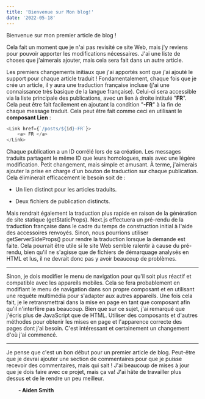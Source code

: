 ```yaml
---
title: 'Bienvenue sur Mon blog!'
date: '2022-05-18'
---
```


Bienvenue sur mon premier article de blog !

Cela fait un moment que je n'ai pas revisité ce site Web, mais j'y reviens pour pouvoir apporter les modifications nécessaires. J'ai une liste de choses que j'aimerais ajouter, mais cela sera fait dans un autre article.

Les premiers changements initiaux que j'ai apportés sont que j'ai ajouté le support pour chaque article traduit ! Fondamentalement, chaque fois que je crée un article, il y aura une traduction française incluse (j'ai une connaissance très basique de la langue française). Celui-ci sera accessible via la liste principale des publications, avec un lien à droite intitulé "**FR**". Cela peut être fait facilement en ajoutant la condition "**-FR**" à la fin de chaque message traduit. Cela peut être fait comme ceci en utilisant le **composant Lien** :

```javascript
<Link href={`/posts/${id}-FR`}> 
    <a> FR </a>
</Link>
```

Chaque publication a un ID corrélé lors de sa création. Les messages traduits partagent le même ID que leurs homologues, mais avec une légère modification. Petit changement, mais simple et amusant. À terme, j'aimerais ajouter la prise en charge d'un bouton de traduction sur chaque publication. Cela éliminerait efficacement le besoin soit de :

- Un lien distinct pour les articles traduits.

- Deux fichiers de publication distincts.

Mais rendrait également la traduction plus rapide en raison de la génération de site statique (getStaticProps). Next.js effectuera un pré-rendu de la traduction française dans le cadre du temps de construction initial à l'aide des accessoires renvoyés. Sinon, nous pourrions utiliser getServerSideProps() pour rendre la traduction lorsque la demande est faite. Cela pourrait être utile si le site Web semble ralentir à cause du pré-rendu, bien qu'il ne s'agisse que de fichiers de démarquage analysés en HTML et lus, il ne devrait donc pas y avoir beaucoup de problèmes.

---

Sinon, je dois modifier le menu de navigation pour qu'il soit plus réactif et compatible avec les appareils mobiles. Cela se fera probablement en modifiant le menu de navigation dans son propre composant et en utilisant une requête multimédia pour s'adapter aux autres appareils. Une fois cela fait, je le retransmettrai dans la mise en page en tant que composant afin qu'il n'interfère pas beaucoup. Bien que sur ce sujet, j'ai remarqué que j'écris plus de JavaScript que de HTML. Utiliser des composants et d'autres méthodes pour obtenir les mises en page et l'apparence correcte des pages dont j'ai besoin. C'est intéressant et certainement un changement d'où j'ai commencé.

---

Je pense que c'est un bon début pour un premier article de blog. Peut-être que je devrai ajouter une section de commentaires pour que je puisse recevoir des commentaires, mais qui sait ! J'ai beaucoup de mises à jour que je dois faire avec ce projet, mais ça va! J'ai hâte de travailler plus dessus et de le rendre un peu meilleur.

        **- Aiden Smith**

